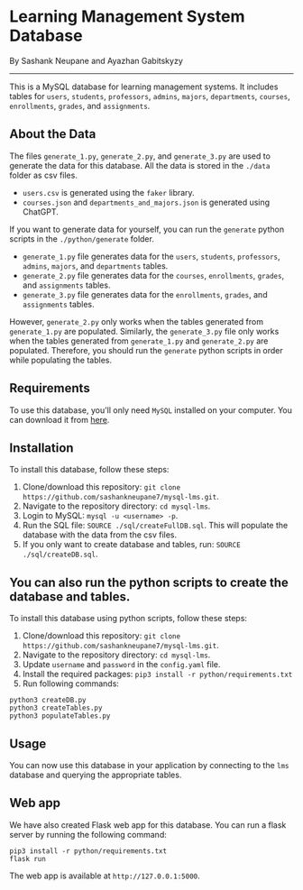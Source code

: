 # Learning Management System Database
By Sashank Neupane and Ayazhan Gabitskyzy

---
This is a MySQL database for learning management systems. It includes tables for `users`, `students`, `professors`, `admins`, `majors`, `departments`, `courses`, `enrollments`, `grades`, and `assignments`.

## About the Data

The files `generate_1.py`, `generate_2.py`, and `generate_3.py` are used to generate the data for this database. All the data is stored in the `./data` folder as csv files. 

- `users.csv` is generated using the `faker` library.
- `courses.json` and `departments_and_majors.json` is generated using ChatGPT.


If you want to generate data for yourself, you can run the `generate` python scripts in the `./python/generate` folder.
- `generate_1.py` file generates data for the `users`, `students`, `professors`, `admins`, `majors`, and `departments` tables. 
- `generate_2.py` file generates data for the `courses`, `enrollments`, `grades`, and `assignments` tables. 
- `generate_3.py` file generates data for the `enrollments`, `grades`, and `assignments` tables.

However, `generate_2.py` only works when the tables generated from `generate_1.py` are populated. Similarly, the `generate_3.py` file only works when the tables generated from `generate_1.py` and `generate_2.py` are populated. Therefore, you should run the `generate` python scripts in order while populating the tables.

## Requirements

To use this database, you'll only need `MySQL` installed on your computer. You can download it from [here](https://dev.mysql.com/downloads/mysql/).


## Installation

To install this database, follow these steps:
1. Clone/download this repository: `git clone https://github.com/sashankneupane7/mysql-lms.git`.
2. Navigate to the repository directory: `cd mysql-lms`.
3. Login to MySQL: `mysql -u <username> -p`.
4. Run the SQL file: `SOURCE ./sql/createFullDB.sql`. This will populate the database with the data from the csv files.
5. If you only want to create database and tables, run: `SOURCE ./sql/createDB.sql`.

## You can also run the python scripts to create the database and tables.

To install this database using python scripts, follow these steps:

1. Clone/download this repository: `git clone https://github.com/sashankneupane7/mysql-lms.git`.
2. Navigate to the repository directory: `cd mysql-lms`.
3. Update `username` and `password` in the `config.yaml` file.
3. Install the required packages: `pip3 install -r python/requirements.txt`
3. Run following commands:
```
python3 createDB.py
python3 createTables.py
python3 populateTables.py
```


## Usage

You can now use this database in your application by connecting to the `lms` database and querying the appropriate tables.


## Web app

We have also created Flask web app for this database. You can run a flask server by running the following command:
```
pip3 install -r python/requirements.txt
flask run
```
The web app is available at `http://127.0.0.1:5000`.

